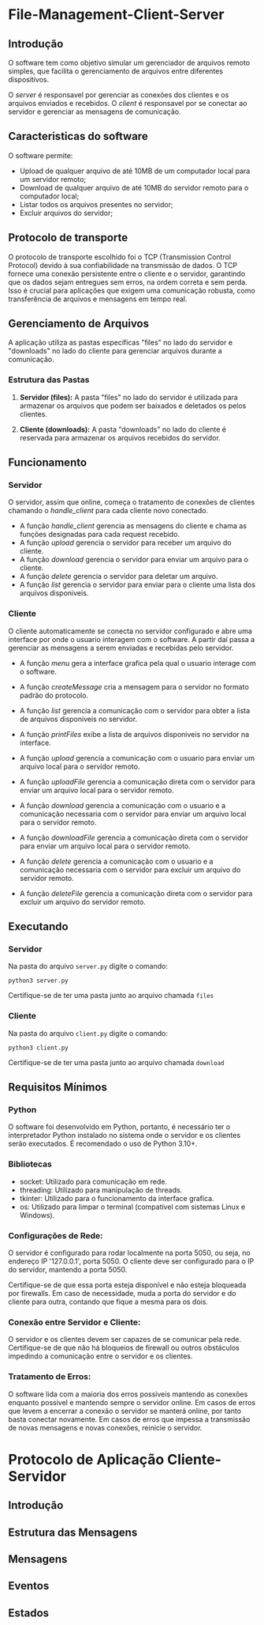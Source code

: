 # File-Management-Client-Server

## Introdução

O software tem como objetivo simular um gerenciador de arquivos remoto simples, que facilita o gerenciamento de arquivos entre diferentes dispositivos.

O _server_ é responsavel por gerenciar as conexões dos clientes e os arquivos enviados e recebidos.
O _client_ é responsavel por se conectar ao servidor e gerenciar as mensagens de comunicação.

## Caracteristicas do software

O software permite:
- Upload de qualquer arquivo de até 10MB de um computador local para um servidor remoto;
- Download de qualquer arquivo de até 10MB do servidor remoto para o computador local;
- Listar todos os arquivos presentes no servidor;
- Excluir arquivos do servidor;

## Protocolo de transporte

O protocolo de transporte escolhido foi o TCP (Transmission Control Protocol) devido à sua confiabilidade na transmissão de dados. O TCP fornece uma conexão persistente entre o cliente e o servidor, garantindo que os dados sejam entregues sem erros, na ordem correta e sem perda. Isso é crucial para aplicações que exigem uma comunicação robusta, como transferência de arquivos e mensagens em tempo real.


## Gerenciamento de Arquivos

A aplicação utiliza as pastas específicas "files" no lado do servidor e "downloads" no lado do cliente para gerenciar arquivos durante a comunicação.

### Estrutura das Pastas

1. **Servidor (files):** A pasta "files" no lado do servidor é utilizada para armazenar os arquivos que podem ser baixados e deletados os pelos clientes.

2. **Cliente (downloads):** A pasta "downloads" no lado do cliente é reservada para armazenar os arquivos recebidos do servidor.


## Funcionamento

### Servidor

O servidor, assim que online, começa o tratamento de conexões de clientes chamando o _handle_client_ para cada cliente novo conectado.

- A função _handle_client_ gerencia as mensagens do cliente e chama as funções designadas para cada request recebido.
- A função _upload_ gerencia o servidor para receber um arquivo do cliente.
- A função _download_ gerencia o servidor para enviar um arquivo para o cliente.
- A função _delete_ gerencia o servidor para deletar um arquivo.
- A função _list_ gerencia o servidor para enviar para o cliente uma lista dos arquivos disponiveis.

### Cliente

O cliente automaticamente se conecta no servidor configurado e abre uma interface por onde o usuario interagem com o software. A partir daí passa a gerenciar as mensagens a serem enviadas e recebidas pelo servidor.

- A função _menu_ gera a interface grafica pela qual o usuario interage com o software.
- A função _createMessage_  cria a mensagem para o servidor no formato padrão do protocolo.
  
- A função _list_ gerencia a comunicação com o servidor para obter a lista de arquivos disponiveis no servidor. 
- A função _printFiles_ exibe a lista de arquivos disponiveis no servidor na interface.
  
- A função _upload_ gerencia a comunicação com o usuario para enviar um arquivo local para o servidor remoto.
- A função _uploadFile_ gerencia a comunicação direta com o servidor para enviar um arquivo local para o servidor remoto.
  
- A função _download_ gerencia a comunicação com o usuario e a comunicação necessaria com o servidor para enviar um arquivo local para o servidor remoto.
- A função _downloadFile_ gerencia a comunicação direta com o servidor para enviar um arquivo local para o servidor remoto.
  
- A função _delete_ gerencia a comunicação com o usuario e a comunicação necessaria com o servidor para excluir um arquivo do servidor remoto.
- A função _deleteFile_ gerencia a comunicação direta com o servidor para excluir um arquivo do servidor remoto.
  
## Executando 

### Servidor

Na pasta do arquivo `server.py` digite o comando:

```
python3 server.py
```

Certifique-se de ter uma pasta junto ao arquivo chamada `files`

### Cliente

Na pasta do arquivo `client.py` digite o comando:

```
python3 client.py
```

Certifique-se de ter uma pasta junto ao arquivo chamada `download`

## Requisitos Mínimos

### Python

O software foi desenvolvido em Python, portanto, é necessário ter o interpretador Python instalado no sistema onde o servidor e os clientes serão executados. É recomendado o uso de Python 3.10+.

### Bibliotecas

- socket: Utilizado para comunicação em rede.
- threading: Utilizado para manipulação de threads.
- tkinter: Utilizado para o funcionamento da interface grafica.
- os: Utilizado para limpar o terminal (compatível com sistemas Linux e Windows).

### Configurações de Rede:

O servidor é configurado para rodar localmente na porta 5050, ou seja, no endereço IP '127.0.0.1', porta 5050.
O cliente deve ser configurado para o IP do servidor, mantendo a porta 5050.

Certifique-se de que essa porta esteja disponível e não esteja bloqueada por firewalls.
Em caso de necessidade, muda a porta do servidor e do cliente para outra, contando que fique a mesma para os dois.

### Conexão entre Servidor e Cliente:

O servidor e os clientes devem ser capazes de se comunicar pela rede. Certifique-se de que não há bloqueios de firewall ou outros obstáculos impedindo a comunicação entre o servidor e os clientes.

### Tratamento de Erros:

O software lida com a maioria dos erros possiveis mantendo as conexões enquanto possivel e mantendo sempre o servidor online.
Em casos de erros que levem a encerrar a conexão o servidor se manterá online, por tanto basta conectar novamente.
Em casos de erros que impessa a transmissão de novas mensagens e novas conexões, reinicie o servidor.


# Protocolo de Aplicação Cliente-Servidor

## Introdução


## Estrutura das Mensagens


## Mensagens


## Eventos


## Estados





